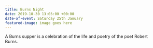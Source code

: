```yaml
---
title: Burns Night
date: 2019-10-30 13:03:00 +00:00
date-of-event: Saturday 25th January
featured-image: image goes here
---
```


A Burns supper is a celebration of the life and poetry of the poet Robert Burns.